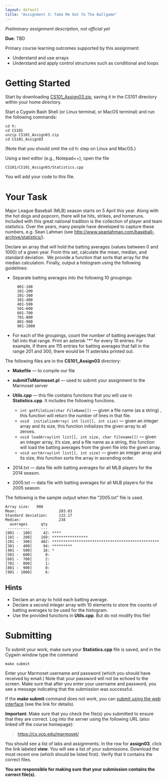 ```yaml
---
layout: default
title: "Assignment 3: Take Me Out To The Ballgame"
---
```


*Preliminary assignment description, not official yet*

**Due**: TBD

Primary course learning outcomes supported by this assignment:

- Understand and use arrays
- Understand and apply control structures such as conditional and loops

# Getting Started

Start by downloading [CS101\_Assign03.zip](CS101_Assign03.zip), saving it in the CS101 directory within your home directory.

Start a Cygwin Bash Shell (or Linux terminal, or MacOS terminal) and run the following commands:

    cd h:
    cd CS101
    unzip CS101_Assign03.zip
    cd CS101_Assign03

(Note that you should omit the cd h: step on Linux and MacOS.)

Using a text editor (e.g., Notepad++), open the file 

    CS101/CS101_Assign03/Statistics.cpp

You will add your code to this file.

# Your Task

Major League Baseball (MLB) season starts on 5 April this year.   Along with the hot dogs and popcorn, there will be hits, strikes, and homeruns.  Included with this great national tradition is the collection of player and team statistics.  Over the years, many people have developed to capture these numbers, e.g.  Sean Lahman (see http://www.seanlahman.com/baseball-archive/statistics/).

Declare an array that will hold the batting averages (values between 0 and 1000) of a given year. From this set, calculate the mean, median, and standard deviation.  We provide a function that sorts that array for the median calculation.  Finally, output a histogram using the following guidelines:

* Separate batting averages into the following 10 groupings:

        001-100 
        101-200 
        201-300
        301-400 
        401-500 
        501-600 
        601-700
        701-800 
        801-900 
        901-1000

* For each of the groupings, count the number of batting averages that fall into that range.  Print an asterisk "\*" for every 10 entries.  For example, if there are 115 entries for batting averages that fall in the range 201 and 300, there would be 11 asterisks printed out. 

The following files are in the **CS101\_Assign03** directory:

* **Makefile**  &mdash; to compile our file
* **submitToMarmoset.pl** &mdash; used to submit your assignment to the Marmoset server
* **Utils.cpp** &mdash; this file contains functions that you will use in **Statistics.cpp**.  It includes the following functions.

  * `int getFileSize(char FileName[])` &mdash; given a file name (as a string) , this function will return the number of lines in that file.
  * `void  initializeArray( int list[], int size)` &mdash; given an integer array and its size, this function initializes the given array to all zeroes.  
  * `void loadArray(int list[], int size, char filename[])` &mdash; given an integer array, it’s size, and a file name as a string, this function will load the batting averages from the given file into the given array.
  * `void sortArray(int list[], int size)` &mdash; given an integer array and its size, this function sorts the array in ascending order.

* 2014.txt &mdash; data file with batting averages for all MLB players for the 2014 season.
* 2005.txt &mdash; data file with batting averages for all MLB players for the 2005 season.

The following is the sample output when the “2005.txt” file is used.

    Array size:   988
    Mean:                   203.03
    Standard deviation:     132.17
    Median:                 238
      averages      qty
     ----------     ---
    [001 -  100]     42: ****
    [101 -  200]    169: ****************
    [201 -  300]    482: ************************************************
    [301 -  400]     94: *********
    [401 -  500]     16: *
    [501 -  600]      0:
    [601 -  700]      2:
    [701 -  800]      1:
    [801 -  900]      0:
    [901 - 1000]      6:

## Hints

* Declare an array to hold each batting average.
* Declare a second integer array with 10 elements to store the counts of batting averages to be used for the histogram. 
* Use the provided functions in **Utils.cpp**.  But do not modify this file!

# Submitting

To submit your work, make sure your **Statistics.cpp** file is saved, and in the Cygwin window type the command

    make submit

Enter your Marmoset username and password (which you should have received by email.) Note that your password will not be echoed to the screen. Make sure that after you enter your username and password, you see a message indicating that the submission was successful.

If the **make submit** command does not work, you can [submit using the web interface](../submitting.html) (see the link for details).

**Important**: Make sure that you check the file(s) you submitted to ensure that they are correct. Log into the server using the following URL (also linked off the course homepage):

> <https://cs.ycp.edu/marmoset/>

You should see a list of labs and assignments. In the row for **assign03**, click the link labeled **view**. You will see a list of your submissions. Download the most recent one (which should be listed first). Verify that it contains the correct files.

**You are responsible for making sure that your submission contains the correct file(s).**

<!-- vim:set wrap: ­-->
<!-- vim:set linebreak: -->
<!-- vim:set nolist: -->
